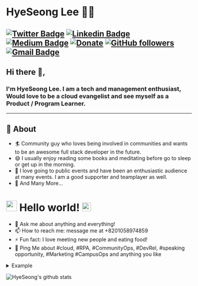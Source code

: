 # HyeSeong Lee 👨‍💻

[![Twitter Badge](https://img.shields.io/badge/-@hyeseongDev-1ca0f1?style=flat-square&labelColor=1ca0f1&logo=twitter&logoColor=white&link=https://twitter.com/hyeseongDev)](https://twitter.com/hyeseongDev) 
[![Linkedin Badge](https://img.shields.io/badge/-hyeseong-blue?style=flat-square&logo=Linkedin&logoColor=white&link=https://www.linkedin.com/in/hyeseong43/)](https://www.linkedin.com/in/hyeseong43/) 
[![Medium Badge](https://img.shields.io/badge/-@hyeseong-03a57a?style=flat-square&labelColor=000000&logo=Medium&link=https://medium.com/@hyeseong43/)](https://medium.com/@hyeseong43/)
[![Donate](https://img.shields.io/badge/Support-%24-blue)](https://www.paypal.me/hyeseong43)
[![GitHub followers](https://img.shields.io/github/followers/hyeseong-dev?label=Follow&style=social)](https://github.com/hyeseong-dev/?tab=follow)
[![Gmail Badge](https://img.shields.io/badge/-hyeseong43@gmail.com-c14438?style=flat-square&logo=Gmail&logoColor=white&link=mailto:hyeseong43@gmail.com)](mailto:hyeseong43@gmail.com)
---

## Hi there 👋,

### I'm HyeSeong Lee. I am a tech and management enthusiast, Would love to be a cloud evangelist and see myself as a Product / Program Learner.
-------
  
## 🧐 About

- 🏄‍ Community guy who loves being involved in communities and wants to be an awesome full stack developer in the future.
- 😄 I usually enjoy reading some books and meditating before go to sleep or get up in the morning. 
- 🌱 I love going to public events and have been an enthusiastic audience at many events. I am a good supporter and teamplayer as well.
- 👯 And Many More...

# <img src="https://github.com/TheDudeThatCode/TheDudeThatCode/blob/master/Assets/Hi.gif" width="29px"> Hello world!&nbsp;<img src="https://github.com/TheDudeThatCode/TheDudeThatCode/blob/master/Assets/Earth.gif" width="24px">

- 💬 Ask me about anything and everything!
- 📫 How to reach me: message me at +8201058974859
- ⚡ Fun fact: I love meeting new people and eating food!
- 💬 Ping Me about #cloud, #RPA, #CommunityOps, #DevRel, #speaking opportunity, #Marketing #CampusOps and anything you like


<details>
<summary>Example</summary>
This is a dropdown with text!
</details>


![HyeSeong's github stats](https://github-readme-stats.vercel.app/api?username=hyeseong-dev&show_icons=true&theme=dark)

<!--
**hyeseong-dev/hyeseong-dev** is a ✨ _special_ ✨ repository because its `README.md` (this file) appears on your GitHub profile.

🤔

-->
